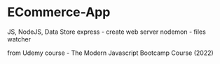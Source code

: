 # ECommerce-App

JS, NodeJS, Data Store
express - create web server
nodemon - files watcher

from Udemy course - The Modern Javascript Bootcamp Course (2022)
